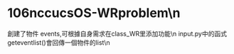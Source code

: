 # 106nccucsOS-WRproblem\n
創建了物件 events,可根據自身需求在class_WR里添加功能\n
input.py中的函式geteventlist()會回傳一個物件的list\n
